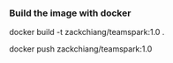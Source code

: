
### Build the image with docker
docker build -t zackchiang/teamspark:1.0 .

docker push zackchiang/teamspark:1.0
